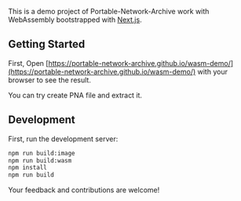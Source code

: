 This is a demo project of Portable-Network-Archive work with WebAssembly bootstrapped with [Next.js](https://nextjs.org/).

## Getting Started

First, Open [https://portable-network-archive.github.io/wasm-demo/](https://portable-network-archive.github.io/wasm-demo/) with your browser to see the result.

You can try create PNA file and extract it.

## Development

First, run the development server:

```bash
npm run build:image
npm run build:wasm
npm install
npm run build
```

Your feedback and contributions are welcome!
